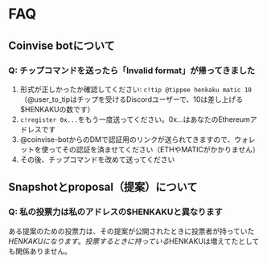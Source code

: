 # FAQ

## Coinvise botについて

### Q: チップコマンドを送ったら「Invalid format」が帰ってきました

1. 形式が正しかったか確認してください: `c!tip @tippee henkaku matic 10` （@user_to_tipはチップを受けるDiscordユーザーで、10は差し上げる$HENKAKUの数です）
1. `c!register 0x...`をもう一度送ってください。0x...はあなたのEthereumアドレスです
1. @coinvise-botからのDMで認証用のリンクが送られてきますので、ウォレットを使ってその認証を済ませてください（ETHやMATICがかかりません）
1. その後、チップコマンドを改めて送ってください

## Snapshotとproposal（提案）について

### Q: 私の投票力は私のアドレスの$HENKAKUと異なります

ある提案のための投票力は、その提案が公開されたときに投票者が持っていた$HENKAKUになります。投票するときに持っている$HENKAKUは増えてたとしても関係ありません。
